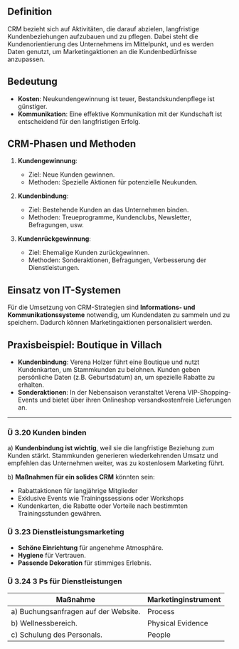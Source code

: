 ## Definition
CRM bezieht sich auf Aktivitäten, die darauf abzielen, langfristige Kundenbeziehungen aufzubauen und zu pflegen. Dabei steht die Kundenorientierung des Unternehmens im Mittelpunkt, und es werden Daten genutzt, um Marketingaktionen an die Kundenbedürfnisse anzupassen.

## Bedeutung
- **Kosten**: Neukundengewinnung ist teuer, Bestandskundenpflege ist günstiger.
- **Kommunikation**: Eine effektive Kommunikation mit der Kundschaft ist entscheidend für den langfristigen Erfolg.

## CRM-Phasen und Methoden
1. **Kundengewinnung**:
   - Ziel: Neue Kunden gewinnen.
   - Methoden: Spezielle Aktionen für potenzielle Neukunden.
   
2. **Kundenbindung**:
   - Ziel: Bestehende Kunden an das Unternehmen binden.
   - Methoden: Treueprogramme, Kundenclubs, Newsletter, Befragungen, usw.

3. **Kundenrückgewinnung**:
   - Ziel: Ehemalige Kunden zurückgewinnen.
   - Methoden: Sonderaktionen, Befragungen, Verbesserung der Dienstleistungen.

## Einsatz von IT-Systemen
Für die Umsetzung von CRM-Strategien sind **Informations- und Kommunikationssysteme** notwendig, um Kundendaten zu sammeln und zu speichern. Dadurch können Marketingaktionen personalisiert werden.

## Praxisbeispiel: Boutique in Villach
- **Kundenbindung**: Verena Holzer führt eine Boutique und nutzt Kundenkarten, um Stammkunden zu belohnen. Kunden geben persönliche Daten (z.B. Geburtsdatum) an, um spezielle Rabatte zu erhalten.
- **Sonderaktionen**: In der Nebensaison veranstaltet Verena VIP-Shopping-Events und bietet über ihren Onlineshop versandkostenfreie Lieferungen an.

___
### Ü 3.20 Kunden binden

a) **Kundenbindung ist wichtig**, weil sie die langfristige Beziehung zum Kunden stärkt. Stammkunden generieren wiederkehrenden Umsatz und empfehlen das Unternehmen weiter, was zu kostenlosem Marketing führt.

b) **Maßnahmen für ein solides CRM** könnten sein:
- Rabattaktionen für langjährige Mitglieder
- Exklusive Events wie Trainingssessions oder Workshops
- Kundenkarten, die Rabatte oder Vorteile nach bestimmten Trainingsstunden gewähren.

### Ü 3.23 Dienstleistungsmarketing

- **Schöne Einrichtung** für angenehme Atmosphäre.
- **Hygiene** für Vertrauen.
- **Passende Dekoration** für stimmiges Erlebnis.

### Ü 3.24 3 Ps für Dienstleistungen

|Maßnahme|Marketinginstrument|
|---|---|
|a) Buchungsanfragen auf der Website.|Process|
|b) Wellnessbereich.|Physical Evidence|
|c) Schulung des Personals.|People|
